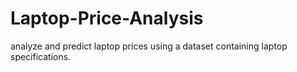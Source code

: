 # Laptop-Price-Analysis
 analyze and predict laptop prices using a  dataset containing laptop specifications.
